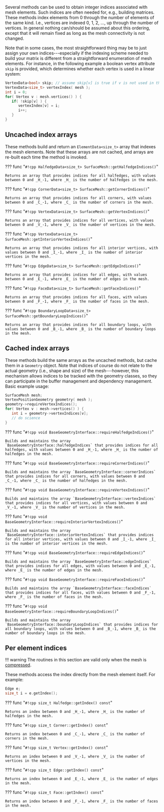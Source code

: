 Several methods can be used to obtain integer indices associated with mesh elements.  Such indices are often needed for, e.g., building matrices.  These methods index elements from 0 through the number of elements of the same kind.  I.e., vertices are indexed 0, 1, 2, ..., up through the number of vertices.  In general nothing can/should be assumed about this ordering, except that it will remain fixed as long as the mesh connectivity is not changed.

Note that in some cases, the most straightforward thing may be to just assign your own indices---especially if the indexing scheme needed to build your matrix is different from a straightforward enumeration of mesh elements.  For instance, in the following example a boolean vertex attribute `skip` is provided, which determines whether each vertex is used in a linear system:

```cpp
VertexData<bool> skip; // assume skip[v] is true if v is not used in the linear system
VertexData<size_t> vertexIndex( mesh );
int i = 0;
for( Vertex v : mesh.vertices() ) {
   if( !skip[v] ) {
      vertexIndex[v] = i;
      i++;
   }
}
```

## Uncached index arrays

These methods build and return an `ElementData<size_t>` array that indexes the mesh elements. Note that these arrays are not cached, and arrays are re-built each time the method is invoked.

??? func "`#!cpp HalfedgeData<size_t> SurfaceMesh::getHalfedgeIndices()`"

    Returns an array that provides indices for all halfedges, with values between 0 and _H_-1, where _H_ is the number of halfedges in the mesh.

??? func "`#!cpp CornerData<size_t> SurfaceMesh::getCornerIndices()`"

    Returns an array that provides indices for all corners, with values between 0 and _C_-1, where _C_ is the number of corners in the mesh.

??? func "`#!cpp VertexData<size_t> SurfaceMesh::getVertexIndices()`"

    Returns an array that provides indices for all vertices, with values between 0 and _V_-1, where _V_ is the number of vertices in the mesh.

??? func "`#!cpp VertexData<size_t> SurfaceMesh::getInteriorVertexIndices()`"

    Returns an array that provides indices for all interior vertices, with values between 0 and _I_-1, where _I_ is the number of interior vertices in the mesh.

??? func "`#!cpp EdgeData<size_t> SurfaceMesh::getEdgeIndices()`"

    Returns an array that provides indices for all edges, with values between 0 and _E_-1, where _E_ is the number of edges in the mesh.

??? func "`#!cpp FaceData<size_t> SurfaceMesh::getFaceIndices()`"

    Returns an array that provides indices for all faces, with values between 0 and _F_-1, where _F_ is the number of faces in the mesh.

??? func "`#!cpp BoundaryLoopData<size_t> SurfaceMesh::getBoundaryLoopIndices()`"

    Returns an array that provides indices for all boundary loops, with values between 0 and _B_-1, where _B_ is the number of boundary loops in the mesh.

## Cached index arrays

These methods build the same arrays as the uncached methods, but cache them in a `Geometry` object. Note that indices of course do not relate to the actual geometry (i.e., shape and size) of the mesh---however, this mechanism allows indices to be tracked with the geometry classes, so they can participate in the buffer management and dependency management.  Basic example usage:

```cpp
SurfaceMesh mesh;
VertexPositionGeometry geometry( mesh );
geometry->requireVertexIndices();
for( Vertex v : mesh->vertices() ) {
   int i = geometry->vertexIndices[v];
   // do science
}
```

??? func "`#!cpp void BaseGeometryInterface::requireHalfedgeIndices()`"

    Builds and maintains the array `BaseGeometryInterface::halfedgeIndices` that provides indices for all halfedges, with values between 0 and _H_-1, where _H_ is the number of halfedges in the mesh.

??? func "`#!cpp void BaseGeometryInterface::requireCornerIndices()`"

    Builds and maintains the array `BaseGeometryInterface::cornerIndices` that provides indices for all corners, with values between 0 and _C_-1, where _C_ is the number of halfedges in the mesh.

??? func "`#!cpp void BaseGeometryInterface::requireVertexIndices()`"

    Builds and maintains the array `BaseGeometryInterface::vertexIndices` that provides indices for all vertices, with values between 0 and _V_-1, where _V_ is the number of vertices in the mesh.

??? func "`#!cpp void BaseGeometryInterface::requireInteriorVertexIndices()`"

    Builds and maintains the array `BaseGeometryInterface::interiorVertexIndices` that provides indices for all interior vertices, with values between 0 and _I_-1, where _I_ is the number of interior vertices in the mesh.

??? func "`#!cpp void BaseGeometryInterface::requireEdgeIndices()`"

    Builds and maintains the array `BaseGeometryInterface::edgeIndices` that provides indices for all edges, with values between 0 and _E_-1, where _E_ is the number of edges in the mesh.

??? func "`#!cpp void BaseGeometryInterface::requireFaceIndices()`"

    Builds and maintains the array `BaseGeometryInterface::faceIndices` that provides indices for all faces, with values between 0 and _F_-1, where _F_ is the number of faces in the mesh.

??? func "`#!cpp void BaseGeometryInterface::requireBoundaryLoopIndices()`"

    Builds and maintains the array `BaseGeometryInterface::boundaryLoopIndices` that provides indices for all boundary loops, with values between 0 and _B_-1, where _B_ is the number of boundary loops in the mesh.

## Per element indices

!!! warning
    The routines in this section are valid only when the mesh is [compressed](/surface/surface_mesh/mutation/#compressed-mode).

These methods access the index directly from the mesh element itself.  For example:

```cpp
Edge e;
size_t i = e.getIndex();
```

??? func "`#!cpp size_t Halfedge::getIndex() const`"

    Returns an index between 0 and _H_-1, where _H_ is the number of halfedges in the mesh.

??? func "`#!cpp size_t Corner::getIndex() const`"

    Returns an index between 0 and _C_-1, where _C_ is the number of corners in the mesh.

??? func "`#!cpp size_t Vertex::getIndex() const`"

    Returns an index between 0 and _V_-1, where _V_ is the number of vertices in the mesh.

??? func "`#!cpp size_t Edge::getIndex() const`"

    Returns an index between 0 and _E_-1, where _E_ is the number of edges in the mesh.

??? func "`#!cpp size_t Face::getIndex() const`"

    Returns an index between 0 and _F_-1, where _F_ is the number of faces in the mesh.
